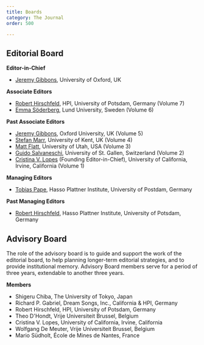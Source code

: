```yaml
---
title: Boards
category: The Journal
order: 500

---
```

## Editorial Board

**Editor-in-Chief**

* [Jeremy Gibbons](https://www.cs.ox.ac.uk/people/jeremy.gibbons/), University of Oxford, UK

**Associate Editors**

* [Robert Hirschfeld](https://www.hpi.uni-potsdam.de/swa/people/hirschfeld/), HPI, University of Potsdam, Germany (Volume 7)
* [Emma Söderberg](https://cs.lth.se/emma-soderberg/), Lund University, Sweden (Volume 6)

**Past Associate Editors**

* [Jeremy Gibbons](http://www.cs.ox.ac.uk/jeremy.gibbons/), Oxford University, UK (Volume 5)
* [Stefan Marr](https://www.cs.kent.ac.uk/people/staff/sm951/), University of Kent, UK (Volume 4)
* [Matt Flatt](https://www.cs.utah.edu/~mflatt/), University of Utah, USA (Volume 3)
* [Guido Salvaneschi](http://www.guidosalvaneschi.com/wp/), University of St. Gallen, Switzerland (Volume 2)
* [Cristina V. Lopes](http://www.ics.uci.edu/~lopes) (Founding Editor-in-Chief), University of California, Irvine, California (Volume 1)

**Managing Editors**

* [Tobias Pape](https://www.hpi.uni-potsdam.de/swa/people/pape/), Hasso Plattner Institute, University of Postdam, Germany

**Past Managing Editors**

* [Robert Hirschfeld](https://www.hpi.uni-potsdam.de/swa/people/hirschfeld/), Hasso Plattner Institute, University of Potsdam, Germany

## Advisory Board
The role of the advisory board is to guide and support the work of the editorial board, to help planning longer-term editorial strategies, and to provide institutional memory. Advisory Board members serve for a period of three years, extendable to another three years.

**Members**

* Shigeru Chiba, The University of Tokyo, Japan
* Richard P. Gabriel, Dream Songs, Inc., California & HPI, Germany
* Robert Hirschfeld, HPI, University of Potsdam, Germany
* Theo D'Hondt, Vrije Universiteit Brussel, Belgium
* Cristina V. Lopes, University of California, Irvine, California
* Wolfgang De Meuter, Vrije Universiteit Brussel, Belgium
* Mario Südholt, École de Mines de Nantes, France
